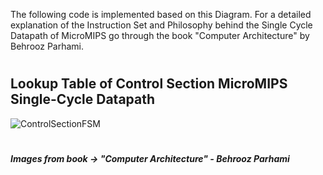 The following code is implemented based on this Diagram. For a detailed explanation of the Instruction Set and Philosophy behind the Single Cycle Datapath of MicroMIPS go through the book "Computer Architecture" by Behrooz Parhami.
#
## Lookup Table of Control Section MicroMIPS Single-Cycle Datapath
![ControlSectionFSM](https://github.com/manav4code/Computer-Architecture/assets/106110688/751849c0-4d96-40da-b1bb-38e3077caaa8)



#
##### Images from book -> "Computer Architecture" - Behrooz Parhami
